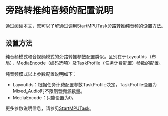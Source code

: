 # 旁路转推纯音频的配置说明

通过阅读本文，您可以了解通过调用StartMPUTask旁路转推纯音频的设置方法。

## 设置方法

纯音频模式和音视频模式的旁路转推参数配置类似，区别在于LayoutIds（布局），MediaEncode（编码选项）及TaskProfile（任务计费配置）参数的配置。

纯音频模式以上参数配置说明如下：

-   LayoutIds：根据任务计费配置参数TaskProfile决定，TaskProfile设置为Mixed\_Audio时不限制音频源数量。
-   MediaEncode：只能设置为0。

更多参数说明信息，请参见[StartMPUTask](/cn.zh-CN/服务端API/2018-01-11版本/旁路转推/StartMPUTask.md)。

